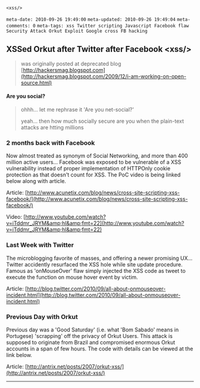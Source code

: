 ```meta-title: XSSed Orkut after Twitter after Facebook
<xss/>
```
```meta-date: 2010-09-26 19:49:00```
```meta-updated: 2010-09-26 19:49:04```
```meta-comments: 0```
```meta-tags: xss Twitter scripting Javascript Facebook flaw Security Attack Orkut Exploit Google cross FB hacking```


## XSSed Orkut after Twitter after Facebook &lt;xss/&gt;

> was originally posted at deprecated blog [http://hackersmag.blogspot.com](http://hackersmag.blogspot.com/2009/12/i-am-working-on-open-source.html)

#### Are you social?

> ohhh... let me rephrase it 'Are you net-social?'
>
> yeah... then how much socially secure are you when the plain-text attacks are htting millions


### 2 months back with Facebook

Now almost treated as synonym of Social Networking, and more than 400 million active users... Facebook was exposed to be vulnerable of a XSS vulnerability instead of proper implementation of HTTPOnly cookie protection as that doesn't count for XSS. The PoC video is being linked below along with article.

Article: [http://www.acunetix.com/blog/news/cross-site-scripting-xss-facebook/](http://www.acunetix.com/blog/news/cross-site-scripting-xss-facebook/)

Video: [http://www.youtube.com/watch?v=iTddmr_JRYM&amp;hl&amp;fmt=22](http://www.youtube.com/watch?v=iTddmr_JRYM&amp;hl&amp;fmt=22)

### Last Week with Twitter

The microblogging favorite of masses, and offering a newer promising UX... Twitter accidently resurfaced the XSS hole while site update procedure. Famous as 'onMouseOver' flaw simply injected the XSS code as tweet to execute the function on mouse hover event by victim.

Article: [http://blog.twitter.com/2010/09/all-about-onmouseover-incident.html](http://blog.twitter.com/2010/09/all-about-onmouseover-incident.html)

### Previous Day with Orkut

Previous day was a 'Good Saturday' (i.e. what 'Bom Sabado' means in Portugese) 'scrapping' off the privacy of Orkut Users. This attack is supposed to originate from Brazil and compromised enormous Orkut accounts in a span of few hours. The code with details can be viewed at the link below.

Article: [http://antrix.net/posts/2007/orkut-xss/](http://antrix.net/posts/2007/orkut-xss/)

---
